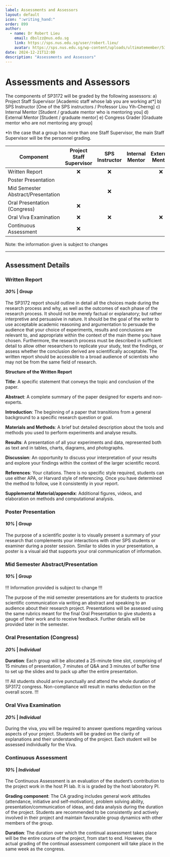 ```yaml
---
label: Assessments and Assessors
layout: default
icon: ":writing_hand:"
order: 899
author:
  - name: Dr Robert Lieu
    email: dbslzz@nus.edu.sg
    link: https://sps.nus.edu.sg/user/robert.lieu/
    avatar: https://sps.nus.edu.sg/wp-content/uploads/ultimatemember/53/profile_photo.jpg
date: 2024-12-21T12:00
description: "Assessments and Assessors"
---
```


# Assessments and Assessors

The components of SP3172 will be graded by the following assessors: 
a) 	Project Staff Supervisor 	[Academic staff whose lab you are working at*] 
b) 	SPS Instructor			[One of the SPS instructors / Professor Liou Yih-Cherng] 
c) 	Internal Mentor 		[Student / graduate mentor who is mentoring you] 
d)	External Mentor 		[Student / graduate mentor] 
e) 	Congress Grader 		[Graduate mentor who are not mentoring any group] 

*In the case that a group has more than one Staff Supervisor, the main Staff Supervisor will be the personnel grading.


| Component                    | Project Staff Supervisor | SPS Instructor | Internal Mentor | External Mentor | Congress Graders |
|------------------------------|:------------------------:|:--------------:|:---------------:|:---------------:|:----------------:|
| Written Report               |:x:                       |:x:             |                 |:x:              |                  |
| Poster Presentation          |                          |                |                 |                 |:x:               |
| Mid Semester Abstract/Presentation |                    |:x:             |                 |                 |                  |
| Oral Presentation (Congress) |:x:                       |                |                 |                 |:x:               |
| Oral Viva Examination        |:x:                       |:x:             |                 |:x:              |                  |
| Continuous Assessment        |:x:                       |                |                 |                 |                  |

Note: the information given is subject to changes

---

## Assessment Details

### Written Report
#### *30%* | *Group*

The SP3172 report should outline in detail all the choices made during the research process and why, as well as the outcomes of each phase of the research process. It should not be merely factual or explanatory; but rather interpretive and persuasive in nature. It should be the goal of the writer to use acceptable academic reasoning and argumentation to persuade the audience that your choice of experiments, results and conclusions are relevant to, and appropriate within the context of the main theme you have chosen. Furthermore, the research process must be described in sufficient detail to allow other researchers to replicate your study, test the findings, or assess whether the conclusion derived are scientifically acceptable. The written report should be accessible to a broad audience of scientists who may not be from the same field of research. 

**Structure of the Written Report**
 
**Title**: A specific statement that conveys the topic and conclusion of the paper. 

**Abstract**: A complete summary of the paper designed for experts and non-experts. 

**Introduction**: The beginning of a paper that transitions from a general background to a specific research question or goal. 

**Materials and Methods**: A brief but detailed description about the tools and methods you used to perform experiments and analyse results. 

**Results**: A presentation of all your experiments and data, represented both as text and in tables, charts, diagrams, and photographs. 

**Discussion**: An opportunity to discuss your interpretation of your results and explore your findings within the context of the larger scientific record. 

**References**: Your citations. There is no specific style required, students can use either APA, or Harvard style of referencing. Once you have determined the method to follow, use it consistently in your report. 

**Supplemental Material/appendix**: Additional figures, videos, and elaboration on methods and computational analysis.

### Poster Presentation
#### *10%* | *Group*

The purpose of a scientific poster is to visually present a summary of your research that complements your interactions with other SPS students or examiner during a poster session. Similar to slides in your presentation, a poster is a visual aid that supports your oral communication of information. 

### Mid Semester Abstract/Presentation
#### *10%* | *Group*

!!! 
Information provided is subject to change
!!!

The purpose of the mid semester presentations are for students to practice scientific communication via writing an abstract and speaking to an audience about their research project. Presentations will be assessed using the same rubrics meant for the final Oral Presentation to give students a gauge of their work and to receive feedback. Further details will be provided later in the semester.

### Oral Presentation (Congress)
#### *20%* | *Individual*

**Duration**: Each group will be allocated a 25-minute time slot, comprising of 15 minutes of presentation, 7 minutes of Q&A and 3 minutes of buffer time to set up the slides and to pack up after the entire presentation. 

!!!
All students should arrive punctually and attend the whole duration of SP3172 congress. Non-compliance will result in marks deduction on the overall score. 
!!! 
 
### Oral Viva Examination
#### *20%* | *Individual*

During the viva, you will be required to answer questions regarding various aspects of your project. Students will be graded on the clarity of explanations and their understanding of the project. Each student will be assessed individually for the Viva. 

### Continuous Assessment 
#### *10%* | *Individual*

The Continuous Assessment is an evaluation of the student’s contribution to the project work in the host PI lab. It is is graded by the host laboratory PI. 

**Grading component**: The CA grading includes general work attitudes (attendance, initiative and self-motivation), problem solving ability, presentation/communication of ideas, and data analysis during the duration of the project. Students are recommended to be consistently and actively involved in their project and maintain favourable group dynamics with other members of the group. 

**Duration**: The duration over which the continual assessment takes place will be the entire course of the project, from start to end. However, the actual grading of the continual assessment component will take place in the same week as the congress.
